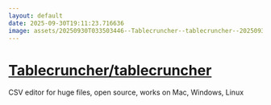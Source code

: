 ```yaml
---
layout: default
date: 2025-09-30T19:11:23.716636
image: assets/20250930T033503446--Tablecruncher--tablecruncher--20250930T034731333--cropped.png
---
```


# [Tablecruncher/tablecruncher](https://github.com/Tablecruncher/tablecruncher)

CSV editor for huge files, open source, works on Mac, Windows, Linux
